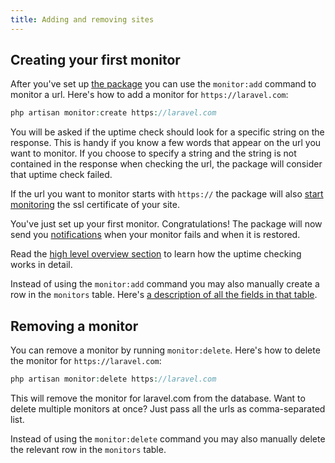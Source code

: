 ```yaml
---
title: Adding and removing sites
---
```


## Creating your first monitor

After you've set up [the package](https://docs.spatie.be/laravel-uptime-monitor/v1/installation-and-setup) you can use the `monitor:add` command to monitor a url. Here's how to add a monitor for `https://laravel.com`:

```php
php artisan monitor:create https://laravel.com
```

You will be asked if the uptime check should look for a specific string on the response. This is handy if you know a few words that appear on the url you want to monitor. If you choose to specify a string and the string is not contained in the response when checking the url, the package will consider that uptime check failed.

If the url you want to monitor starts with `https://` the package will also [start monitoring](https://docs.spatie.be/laravel-uptime-monitor/v1/monitoring-ssl-certificates/getting-started) the ssl certificate of your site.

You've just set up your first monitor. Congratulations! The package will now send you [notifications](https://docs.spatie.be/laravel-uptime-monitor/v1/monitoring-uptime/notifications) when your monitor fails and when it is restored.
 
Read the [high level overview section](https://docs.spatie.be/laravel-uptime-monitor/v1/high-level-overview) to learn how the uptime checking works in detail.

Instead of using the `monitor:add` command you may also manually create a row in the `monitors` table. Here's [a description of all the fields in that table](https://docs.spatie.be/laravel-uptime-monitor/v1/advanced-usage/manually-modifying-monitors).
 
 ## Removing a monitor
 
 You can remove a monitor by running `monitor:delete`. Here's how to delete the monitor for `https://laravel.com`:
 
 ```php
 php artisan monitor:delete https://laravel.com
 ```
 
This will remove the monitor for laravel.com from the database. Want to delete multiple monitors at once? Just pass all the urls as comma-separated list.

Instead of using the `monitor:delete` command you may also manually delete the relevant row in the `monitors` table.
